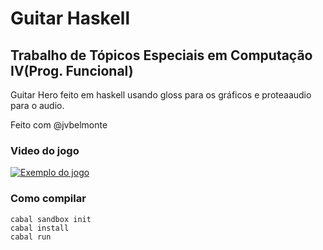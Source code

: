 # Guitar Haskell
## Trabalho de Tópicos Especiais em Computação IV(Prog. Funcional)

Guitar Hero feito em haskell usando gloss para os gráficos e proteaaudio para o audio.

Feito com @jvbelmonte

### Video do jogo
[![Exemplo do jogo](https://img.youtube.com/vi/FuEwflpj_wM/0.jpg)](https://youtu.be/FuEwflpj_wM)

###  Como compilar
```
cabal sandbox init
cabal install
cabal run
```

